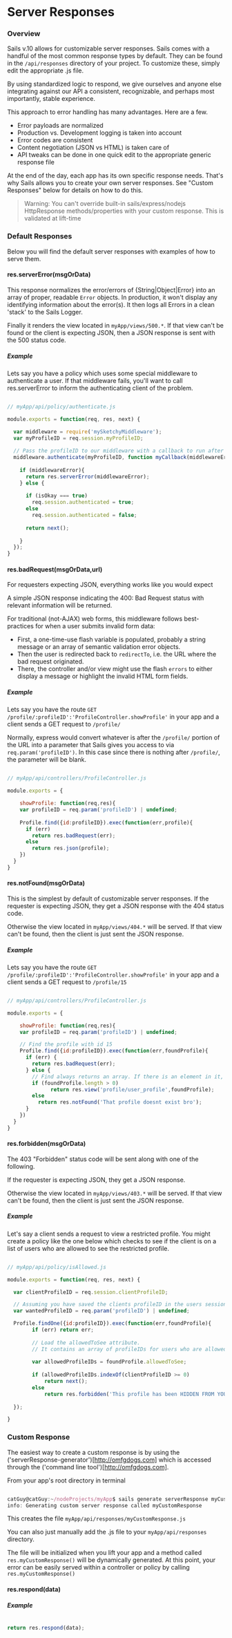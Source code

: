 # Server Responses

### Overview

Sails v.10 allows for customizable server responses.  Sails comes with a handful of the most common response types by default.  They can be found in the `/api/responses` directory of your project.  To customize these, simply edit the appropriate .js file. 

By using standardized logic to respond, we give ourselves and anyone else integrating against our API a consistent, recognizable, and perhaps most importantly, stable experience. 

This approach to error handling has many advantages.  Here are a few.

 - Error payloads are normalized
 - Production vs. Development logging is taken into account
 - Error codes are consistent
 - Content negotiation (JSON vs HTML) is taken care of
 - API tweaks can be done in one quick edit to the appropriate generic response file


At the end of the day, each app has its own specific response needs.  That's why Sails allows you to create your own server responses.  See "Custom Responses" below for details on how to do this.

> Warning: You can't override built-in sails/express/nodejs HttpResponse methods/properties with your custom response. This is validated at lift-time


### Default Responses

Below you will find the default server responses with examples of how to serve them. 


#### res.serverError(msgOrData)

This response normalizes the error/errors of {String|Object|Error} into an array of proper, readable `Error` objects. In production, it won't display any identifying information about the error(s). It then logs all Errors in a clean 'stack' to the Sails Logger.

Finally it renders the view located in `myApp/views/500.*`.  If that view can't be found or the client is expecting JSON, then a JSON response is sent with the 500 status code.

##### Example

Lets say you have a policy which uses some special middleware to authenticate a user.  If that middleware fails, you'll want to call res.serverError to inform the authenticating client of the problem.

```javascript

// myApp/api/policy/authenticate.js

module.exports = function(req, res, next) {

  var middleware = require('mySketchyMiddleware');
  var myProfileID = req.session.myProfileID;
  
  // Pass the profileID to our middleware with a callback to run after it Authenticates 
  middleware.authenticate(myProfileID, function myCallback(middlewareError,isOkay){
  
    if (middlewareError){
      return res.serverError(middlewareError);
    } else {
    
      if (isOkay === true)
        req.session.authenticated = true;
      else
        req.session.authenticated = false;
        
      return next();
      
    }
  });
}


```

#### res.badRequest(msgOrData,url)

For requesters expecting JSON, everything works like you would expect

A simple JSON response indicating the 400: Bad Request status with relevant information will be returned. 

For traditional (not-AJAX) web forms, this middleware follows best-practices for when a user submits invalid form data:

 - First, a one-time-use flash variable is populated, probably a string message or an array of semantic validation error objects.
 - Then the  user is redirected back to `redirectTo`, i.e. the URL where the bad request originated.
 - There, the controller and/or view might use the flash `errors` to either display a message or highlight the invalid HTML form fields.

##### Example

Lets say you have the route `GET /profile/:profileID':'ProfileController.showProfile'` in your app and a client sends a GET request to `/profile/`

Normally, express would convert whatever is after the `/profile/` portion of the URL into a parameter that Sails gives you access to via `req.param('profileID')`.  In this case since there is nothing after `/profile/`, the parameter will be blank.


```javascript

// myApp/api/controllers/ProfileController.js

module.exports = {

	showProfile: function(req,res){
  	var profileID = req.param('profileID') | undefined;
  	
    Profile.find({id:profileID}).exec(function(err,profile){
      if (err)
        return res.badRequest(err);
      else
        return res.json(profile);
    })
  }
}

```

#### res.notFound(msgOrData)

This is the simplest by default of customizable server responses.  If the requester is expecting JSON, they get a JSON response with the 404 status code.  

Otherwise the view located in `myApp/views/404.*` will be served.  If that view can't be found, then the client is just sent the JSON response.

##### Example

Lets say you have the route `GET /profile/:profileID':'ProfileController.showProfile'` in your app and a client sends a GET request to `/profile/15`


```javascript

// myApp/api/controllers/ProfileController.js

module.exports = {

	showProfile: function(req,res){
  	var profileID = req.param('profileID') | undefined;

    // Find the profile with id 15
    Profile.find({id:profileID}).exec(function(err,foundProfile){
      if (err) {
        return res.badRequest(err);
      } else {
        // Find always returns an array. If there is an element in it, we have found the profile.
        if (foundProfile.length > 0) 
		      return res.view('profile/user_profile',foundProfile);
        else 
          return res.notFound('That profile doesnt exist bro');
      }  
    })
  }
}

```


#### res.forbidden(msgOrData)


The 403 "Forbidden" status code will be sent along with one of the following. 

If the requester is expecting JSON, they get a JSON response.  

Otherwise the view located in `myApp/views/403.*` will be served.  If that view can't be found, then the client is just sent the JSON response.

##### Example

Let's say a client sends a request to view a restricted profile.  You might create a policy like the one below which checks to see if the client is on a list of users who are allowed to see the restricted profile.

```javascript

// myApp/api/policy/isAllowed.js

module.exports = function(req, res, next) {

  var clientProfileID = req.session.clientProfileID;

  // Assuming you have saved the clients profileID in the users session during authentication
  var wantedProfileID = req.param('profileID') | undefined;

  Profile.findOne({id:profileID}).exec(function(err,foundProfile){
        if (err) return err;
        
        // Load the allowedToSee attribute.
        // It contains an array of profileIDs for users who are allowed to see this resource
        
        var allowedProfileIDs = foundProfile.allowedToSee;
        
        if (allowedProfileIDs.indexOf(clientProfileID >= 0)
            return next();
        else
            return res.forbidden('This profile has been HIDDEN FROM YOU !!!!!');
	
  });

}


```




### Custom Response

The easiest way to create a custom response is by using the ('serverResponse-generator')[http://omfgdogs.com] which is accessed through the ('command line tool')[http://omfgdogs.com].

From your app's root directory in terminal

```javascript

catGuy@catGuy:~/nodeProjects/myApp$ sails generate serverResponse myCustomResponse
info: Generating custom server response called myCustomResponse

```

This creates the file `myApp/api/responses/myCustomResponse.js`

You can also just manually add the .js file to your `myApp/api/responses` directory.  

The file will be initialized when you lift your app and a method called `res.myCustomResponse()` will be dynamically generated.  At this point, your error can be easily served within a controller or policy by calling `res.myCustomResponse()`



#### res.respond(data)



##### Example

```javascript

return res.respond(data);

```
